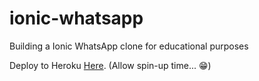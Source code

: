 # ionic-whatsapp
Building a Ionic WhatsApp clone for educational purposes 

Deploy to Heroku [Here](https://whatsapp-ionic.herokuapp.com/). (Allow spin-up time... :grin:)
